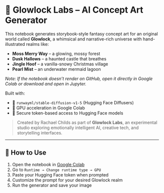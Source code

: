 # 🌱 Glowlock Labs – AI Concept Art Generator

This notebook generates storybook-style fantasy concept art for an original world called **Glowlock**, a whimsical and narrative-rich universe with hand-illustrated realms like:

- **Moss Merry Way** – a glowing, mossy forest
- **Dusk Hallows** – a haunted castle that breathes
- **Jingle Hoof** – a vanilla-snowy Christmas village
- **Pearl Mist** – an underwater mermaid lagoon


*Note: If the notebook doesn’t render on GitHub, open it directly in Google Colab or download and open in Jupyter.*

Built with:
- 🤗 `runwayml/stable-diffusion-v1-5` (Hugging Face Diffusers)
- 🚀 GPU acceleration in Google Colab
- 🔐 Secure token-based access to Hugging Face models

> Created by Rachael Childs as part of **Glowlock Labs**, an experimental studio exploring emotionally intelligent AI, creative tech, and storytelling interfaces.

---

## 🔧 How to Use
1. Open the notebook in [Google Colab](https://colab.research.google.com/)
2. Go to `Runtime → Change runtime type → GPU`
3. Paste your Hugging Face token when prompted
4. Customize the prompt for your desired Glowlock realm
5. Run the generator and save your image
